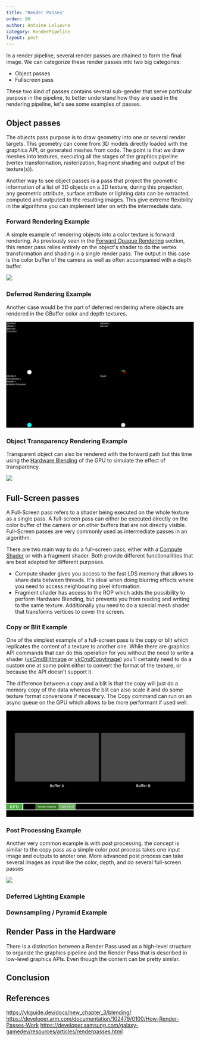 ```yaml
---
title: "Render Passes"
order: 90
author: Antoine Lelievre
category: RenderPipeline 
layout: post
---
```


In a render pipeline, several render passes are chained to form the final image. We can categorize these render passes into two big categories:

- Object passes
- Fullscreen pass

These two kind of passes contains several sub-gender that serve particular purpose in the pipeline, to better understand how they are used in the rendering pipeline, let's see some examples of passes.

## Object passes

The objects pass purpose is to draw geometry into one or several render targets. This geometry can come from 3D models directly loaded with the graphics API, or generated meshes from code. The point is that we draw meshes into textures, executing all the stages of the graphics pipeline (vertex transformation, rasterization, fragment shading and output of the texture(s)).

Another way to see object passes is a pass that project the geometric information of a list of 3D objects on a 2D texture, during this projection, any geometric attribute, surface attribute or lighting data can be extracted, computed and outputed to the resulting images. This give extreme flexibility in the algorithms you can implement later on with the intermediate data.

### Forward Rendering Example

A simple example of rendering objects into a color texture is forward rendering. As previously seen in the [Forward Opaque Rendering](../_articles/TheRenderPipeline.md#forward-opaque-rendering) section, this render pass relies entirely on the object's shader to do the vertex transformation and shading in a single render pass. The output in this case is the color buffer of the camera as well as often accompanied with a depth buffer.

![](../assets/Recordings/The%20Render%20Pipeline%20-%20Forward.gif)

### Deferred Rendering Example

Another case would be the part of deferred rendering where objects are rendered in the GBuffer color and depth textures.

![](../assets/Recordings/The%20Render%20Pipeline%20-%20GBuffer.gif)

### Object Transparency Rendering Example

Transparent object can also be rendered with the forward path but this time using the [Hardware Blending](https://vkguide.dev/docs/new_chapter_3/blending/) of the GPU to simulate the effect of transparency.

![](../assets/Recordings/Render%20Passes%20-%20Transparency.gif)

## Full-Screen passes

A Full-Screen pass refers to a shader being executed on the whole texture as a single pass. A full-screen pass can either be executed directly on the color buffer of the camera or on other buffers that are not directly visible. Full-Screen passes are very commonly used as intermediate passes in an algorithm.

There are two main way to do a full-screen pass, either with a [Compute Shader](../_articles/ComputeShaders.md) or with a fragment shader. Both provide different functionalilties that are best adapted for different purposes.
- Compute shader gives you access to the fast LDS memory that allows to share data between threads. It's ideal when doing blurring effects where you need to access neighbouring pixel information.
- Fragment shader has access to the ROP which adds the possibility to perform Hardware Blending, but prevents you from reading and writing to the same texture. Additionally you need to do a special mesh shader that transforms vertices to cover the screen.

### Copy or Blit Example

One of the simplest example of a full-screen pass is the copy or blit which replicates the content of a texture to another one. While there are graphics API commands that can do this operation for you without the need to write a shader ([vkCmdBlitImage](https://registry.khronos.org/vulkan/specs/latest/man/html/vkCmdBlitImage.html) or [vkCmdCopyImage](https://registry.khronos.org/vulkan/specs/latest/man/html/vkCmdCopyImage.html)) you'll certainly need to do a custom one at some point either to convert the format of the texture, or because the API doesn't support it.

The difference between a copy and a blit is that the copy will just do a memory copy of the data whereas the blit can also scale it and do some texture format conversions if necessary. The Copy command can run on an async queue on the GPU which allows to be more performant if used well.

![](../assets/Recordings/Render%20Passes%20-%20Copy.gif)

### Post Processing Example

Another very common example is with post processing, the concept is similar to the copy pass as a simple color post process takes one input image and outputs to anoter one. More advanced post process can take several images as input like the color, depth, and do several full-screen passes

![](../assets/Recordings/Render%20Passes%20-%20Post%20Process.gif)

### Deferred Lighting Example

### Downsampling / Pyramid Example

## Render Pass in the Hardware

There is a distinction between a Render Pass used as a high-level structure to organize the graphics pipeline and the Render Pass that is described in low-level graphics APIs. Even though the content can be pretty similar.

## Conclusion

## References

https://vkguide.dev/docs/new_chapter_3/blending/
https://developer.arm.com/documentation/102479/0100/How-Render-Passes-Work
https://developer.samsung.com/galaxy-gamedev/resources/articles/renderpasses.html
